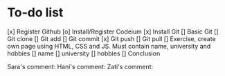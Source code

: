 # To-do list
[x] Register Github
[o] Install/Register Codeium
[x] Install Git
[] Basic Git
    [] Git clone
    [] Git add
    [] Git commit
    [x] Git push
    [] Git pull
[] Exercise, create own page using HTML, CSS and JS. Must contain name, university and hobbies
    [] name
    [] university
    [] hobbies
[] Conclusion


Sara's comment:
Hani's comment:
Zati's comment: